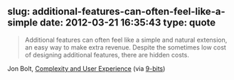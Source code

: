 slug: additional-features-can-often-feel-like-a-simple
date: 2012-03-21 16:35:43
type: quote
---

> Additional features can often feel like a simple and natural extension, an easy way to make extra revenue. Despite the sometimes low cost of designing additional features, there are hidden costs.

Jon Bolt, [Complexity and User Experience](http://www.boxesandarrows.com/view/complexity-and-user) (via [9-bits](http://9-bits.com/))
